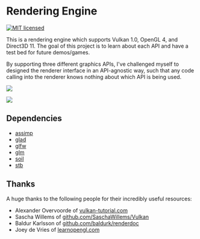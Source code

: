 # Rendering Engine

[![MIT licensed](https://img.shields.io/badge/license-MIT-blue.svg)](LICENSE.md)

This is a rendering engine which supports Vulkan 1.0, OpenGL 4, and Direct3D 11. The goal of this project is to learn about each API and have a test bed for future demos/games.

By supporting three different graphics APIs, I've challenged myself to designed the renderer interface in an API-agnostic way, such that any code calling into the renderer knows nothing about which API is being used.


![](http://i.imgur.com/pb8KjRA.png)

![](http://i.imgur.com/uRPPjTa.png)

## Dependencies
 - [assimp](https://github.com/assimp/assimp)
 - [glad](https://github.com/Dav1dde/glad)
 - [glfw](https://github.com/glfw/glfw)
 - [glm](https://github.com/g-truc/glm)
 - [soil](https://github.com/kbranigan/Simple-OpenGL-Image-Library)
 - [stb](https://github.com/nothings/stb)

## Thanks
A huge thanks to the following people for their incredibly useful resources:
 - Alexander Overvoorde of [vulkan-tutorial.com](https://vulkan-tutorial.com/)
 - Sascha Willems of [github.com/SaschaWillems/Vulkan](https://github.com/SaschaWillems/Vulkan)
 - Baldur Karlsson of [github.com/baldurk/renderdoc](https://github.com/baldurk/renderdoc)
 - Joey de Vries of [learnopengl.com](https://learnopengl.com/)
